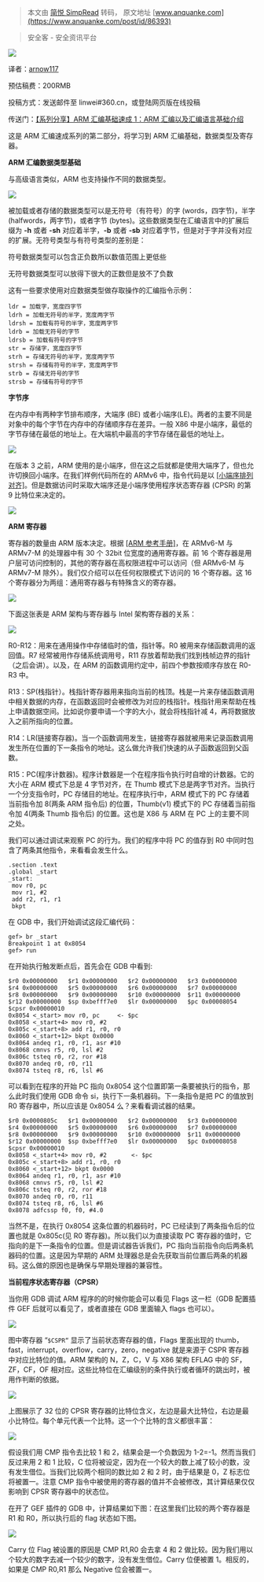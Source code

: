 > 本文由 [简悦 SimpRead](http://ksria.com/simpread/) 转码， 原文地址 [www.anquanke.com](https://www.anquanke.com/post/id/86393)

> 安全客 - 安全资讯平台

![](https://p3.ssl.qhimg.com/t01c81e5f5c9bfbd03a.png)

译者：[arnow117](http://bobao.360.cn/member/contribute?uid=941579989)

预估稿费：200RMB

投稿方式：发送邮件至 linwei#360.cn，或登陆网页版在线投稿

传送门：[【系列分享】ARM 汇编基础速成 1：ARM 汇编以及汇编语言基础介绍](http://bobao.360.cn/learning/detail/4070.html)

这是 ARM 汇编速成系列的第二部分，将学习到 ARM 汇编基础，数据类型及寄存器。

**ARM 汇编数据类型基础**

与高级语言类似，ARM 也支持操作不同的数据类型。

![](https://p4.ssl.qhimg.com/t016d1649041548e14e.png)

被加载或者存储的数据类型可以是无符号（有符号）的字 (words，四字节)，半字 (halfwords，两字节)，或者字节 (bytes)。这些数据类型在汇编语言中的扩展后缀为 **-h** 或者 **-sh** 对应着半字，**-b** 或者 **-sb** 对应着字节，但是对于字并没有对应的扩展。无符号类型与有符号类型的差别是：

符号数据类型可以包含正负数所以数值范围上更低些

无符号数据类型可以放得下很大的正数但是放不了负数

这有一些要求使用对应数据类型做存取操作的汇编指令示例：

```
ldr = 加载字，宽度四字节
ldrh = 加载无符号的半字，宽度两字节
ldrsh = 加载有符号的半字，宽度两字节
ldrb = 加载无符号的字节
ldrsb = 加载有符号的字节
str = 存储字，宽度四字节
strh = 存储无符号的半字，宽度两字节
strsh = 存储有符号的半字，宽度两字节
strb = 存储无符号的字节
strsb = 存储有符号的字节
```

**字节序**

在内存中有两种字节排布顺序，大端序 (BE) 或者小端序(LE)。两者的主要不同是对象中的每个字节在内存中的存储顺序存在差异。一般 X86 中是小端序，最低的字节存储在最低的地址上。在大端机中最高的字节存储在最低的地址上。

![](https://p4.ssl.qhimg.com/t01b6d7f41b02b0a58d.png)

在版本 3 之前，ARM 使用的是小端序，但在这之后就都是使用大端序了，但也允许切换回小端序。在我们样例代码所在的 ARMv6 中，指令代码是以 [[小端序排列对齐]](http://infocenter.arm.com/help/index.jsp?topic=/com.arm.doc.ddi0301h/Cdfbbchb.html)。但是数据访问时采取大端序还是小端序使用程序状态寄存器 (CPSR) 的第 9 比特位来决定的。

![](https://p1.ssl.qhimg.com/t013129fa945eb6905e.png)

**ARM 寄存器**

寄存器的数量由 ARM 版本决定。根据 [[ARM 参考手册]](http://infocenter.arm.com/help/topic/com.arm.doc.dui0473c/Babdfiih.html)，在 ARMv6-M 与 ARMv7-M 的处理器中有 30 个 32bit 位宽度的通用寄存器。前 16 个寄存器是用户层可访问控制的，其他的寄存器在高权限进程中可以访问（但 ARMv6-M 与 ARMv7-M 除外）。我们仅介绍可以在任何权限模式下访问的 16 个寄存器。这 16 个寄存器分为两组：通用寄存器与有特殊含义的寄存器。

![](https://p3.ssl.qhimg.com/t01190e4f9d967388fb.jpg)

下面这张表是 ARM 架构与寄存器与 Intel 架构寄存器的关系：

![](https://p3.ssl.qhimg.com/t01a8e5d24fa91f9f0f.jpg)

R0-R12：用来在通用操作中存储临时的值，指针等。R0 被用来存储函数调用的返回值。R7 经常被用作存储系统调用号，R11 存放着帮助我们找到栈帧边界的指针（之后会讲）。以及，在 ARM 的函数调用约定中，前四个参数按顺序存放在 R0-R3 中。

R13：SP(栈指针）。栈指针寄存器用来指向当前的栈顶。栈是一片来存储函数调用中相关数据的内存，在函数返回时会被修改为对应的栈指针。栈指针用来帮助在栈上申请数据空间。比如说你要申请一个字的大小，就会将栈指针减 4，再将数据放入之前所指向的位置。

R14：LR(链接寄存器)。当一个函数调用发生，链接寄存器就被用来记录函数调用发生所在位置的下一条指令的地址。这么做允许我们快速的从子函数返回到父函数。

R15：PC(程序计数器)。程序计数器是一个在程序指令执行时自增的计数器。它的大小在 ARM 模式下总是 4 字节对齐，在 Thumb 模式下总是两字节对齐。当执行一个分支指令时，PC 存储目的地址。在程序执行中，ARM 模式下的 PC 存储着当前指令加 8(两条 ARM 指令后) 的位置，Thumb(v1) 模式下的 PC 存储着当前指令加 4(两条 Thumb 指令后) 的位置。这也是 X86 与 ARM 在 PC 上的主要不同之处。

我们可以通过调试来观察 PC 的行为。我们的程序中将 PC 的值存到 R0 中同时包含了两条其他指令，来看看会发生什么。

```
.section .text
.global _start
_start:
 mov r0, pc
 mov r1, #2
 add r2, r1, r1
 bkpt
```

在 GDB 中，我们开始调试这段汇编代码：

```
gef> br _start
Breakpoint 1 at 0x8054
gef> run
```

在开始执行触发断点后，首先会在 GDB 中看到:

```
$r0 0x00000000   $r1 0x00000000   $r2 0x00000000   $r3 0x00000000 
$r4 0x00000000   $r5 0x00000000   $r6 0x00000000   $r7 0x00000000 
$r8 0x00000000   $r9 0x00000000   $r10 0x00000000  $r11 0x00000000 
$r12 0x00000000  $sp 0xbefff7e0   $lr 0x00000000   $pc 0x00008054 
$cpsr 0x00000010 
0x8054 <_start> mov r0, pc     <- $pc
0x8058 <_start+4> mov r0, #2
0x805c <_start+8> add r1, r0, r0
0x8060 <_start+12> bkpt 0x0000
0x8064 andeq r1, r0, r1, asr #10
0x8068 cmnvs r5, r0, lsl #2
0x806c tsteq r0, r2, ror #18
0x8070 andeq r0, r0, r11
0x8074 tsteq r8, r6, lsl #6
```

可以看到在程序的开始 PC 指向 0x8054 这个位置即第一条要被执行的指令，那么此时我们使用 GDB 命令 si，执行下一条机器码。下一条指令是把 PC 的值放到 R0 寄存器中，所以应该是 0x8054 么？来看看调试器的结果。

```
$r0 0x0000805c   $r1 0x00000000   $r2 0x00000000   $r3 0x00000000 
$r4 0x00000000   $r5 0x00000000   $r6 0x00000000   $r7 0x00000000 
$r8 0x00000000   $r9 0x00000000   $r10 0x00000000  $r11 0x00000000 
$r12 0x00000000  $sp 0xbefff7e0   $lr 0x00000000   $pc 0x00008058 
$cpsr 0x00000010
0x8058 <_start+4> mov r0, #2       <- $pc
0x805c <_start+8> add r1, r0, r0
0x8060 <_start+12> bkpt 0x0000
0x8064 andeq r1, r0, r1, asr #10
0x8068 cmnvs r5, r0, lsl #2
0x806c tsteq r0, r2, ror #18
0x8070 andeq r0, r0, r11
0x8074 tsteq r8, r6, lsl #6
0x8078 adfcssp f0, f0, #4.0
```

当然不是，在执行 0x8054 这条位置的机器码时，PC 已经读到了两条指令后的位置也就是 0x805c(见 R0 寄存器)。所以我们以为直接读取 PC 寄存器的值时，它指向的是下一条指令的位置。但是调试器告诉我们，PC 指向当前指令向后两条机器码的位置。这是因为早期的 ARM 处理器总是会先获取当前位置后两条的机器码。这么做的原因也是确保与早期处理器的兼容性。

**当前程序状态寄存器（CPSR）**

当你用 GDB 调试 ARM 程序的的时候你能会可以看见 Flags 这一栏（GDB 配置插件 GEF 后就可以看见了，或者直接在 GDB 里面输入 flags 也可以）。

![](https://p2.ssl.qhimg.com/t016efaff2f0227e3dc.png)

图中寄存器 “`$CSPR“` 显示了当前状态寄存器的值，Flags 里面出现的 thumb，fast，interrupt，overflow，carry，zero，negative 就是来源于 CSPR 寄存器中对应比特位的值。ARM 架构的 N，Z，C，V 与 X86 架构 EFLAG 中的 SF，ZF，CF，OF 相对应。这些比特位在汇编级别的条件执行或者循环的跳出时，被用作判断的依据。

![](https://p0.ssl.qhimg.com/t016ecca6915848b771.png)

上图展示了 32 位的 CPSR 寄存器的比特位含义，左边是最大比特位，右边是最小比特位。每个单元代表一个比特。这一个个比特的含义都很丰富：

![](https://p3.ssl.qhimg.com/t015325453014a5aaaf.jpg)

假设我们用 CMP 指令去比较 1 和 2，结果会是一个负数因为 1-2=-1。然而当我们反过来用 2 和 1 比较，C 位将被设定，因为在一个较大的数上减了较小的数，没有发生借位。当我们比较两个相同的数比如 2 和 2 时，由于结果是 0，Z 标志位将被置一。注意 CMP 指令中被使用的寄存器的值并不会被修改，其计算结果仅仅影响到 CPSR 寄存器中的状态位。

在开了 GEF 插件的 GDB 中，计算结果如下图：在这里我们比较的两个寄存器是 R1 和 R0，所以执行后的 flag 状态如下图。

![](https://p4.ssl.qhimg.com/t01cb99526de00b408f.png)

Carry 位 Flag 被设置的原因是 CMP R1,R0 会去拿 4 和 2 做比较。因为我们用以个较大的数字去减一个较少的数字，没有发生借位。Carry 位便被置 1。相反的，如果是 CMP R0,R1 那么 Negative 位会被置一。